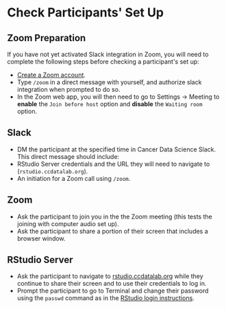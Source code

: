 # Check Participants' Set Up

## Zoom Preparation

If you have not yet activated Slack integration in Zoom, you will need to complete the following steps before checking a participant's set up:

- [Create a Zoom account](https://zoom.us/freesignup/).
- Type `/zoom` in a direct message with yourself, and authorize slack integration when prompted to do so.
- In the Zoom web app, you will then need to go to Settings -> Meeting to **enable** the `Join before host` option and **disable** the `Waiting room` option. 

## Slack

- DM the participant at the specified time in Cancer Data Science Slack.
This direct message should include:
 - RStudio Server credentials and the URL they will need to navigate to (`rstudio.ccdatalab.org`). 
 - An initiation for a Zoom call using `/zoom`.

## Zoom
 
- Ask the participant to join you in the the Zoom meeting (this tests the joining with computer audio set up).
- Ask the participant to share a portion of their screen that includes a browser window.

## RStudio Server

- Ask the participant to navigate to [rstudio.ccdatalab.org](https://rstudio.ccdatalab.org/) while they continue to share their screen and to use their credentials to log in.
- Prompt the participant to go to Terminal and change their password using the `passwd` command as in the [RStudio login instructions](https://github.com/AlexsLemonade/training-modules/blob/master/virtual-setup/rstudio-login.md).